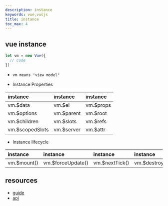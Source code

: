 ```yaml
---
description: instance
keywords: vue,vusjs
title: instance
toc_max: 4
---
```


## vue instance

```js
let vm = new Vue({
  // code
})
```

* `vm means "view model"`

* Instance Properties

| instance | instance     | instance|
| :------------- | :------------- | :------------- |
| vm.$data       | vm.$el       | vm.$props |
|vm.$options|vm.$parent|vm.$root|
|vm.$children|vm.$slots|vm.$refs|
|vm.$scopedSlots|vm.$server|vm.$attr|

* Instance lifecycle

| instance | instance     | instance| instance |
| :------------- | :------------- | :------------- |:------------- |
|vm.$mount()|vm.$forceUpdate()|vm.$nextTick()|vm.$destroy()|

## resources

* [guide](https://vuejs.org/v2/guide/instance.html)
* [api](https://vuejs.org/v2/api/#Instance-Properties)
